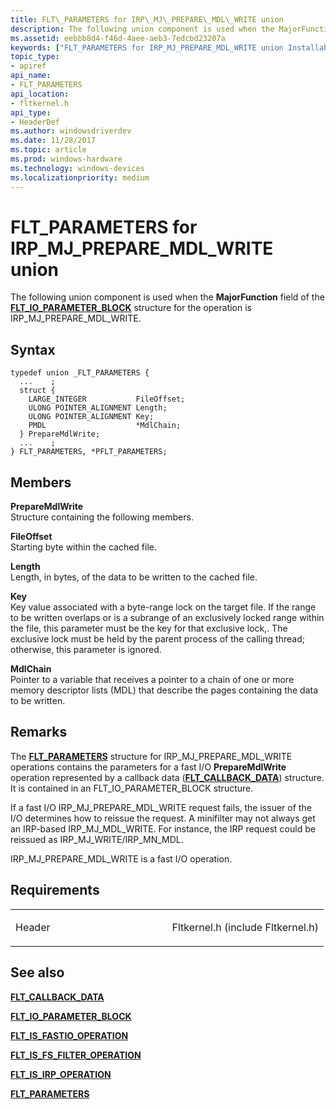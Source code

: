 ```yaml
---
title: FLT\_PARAMETERS for IRP\_MJ\_PREPARE\_MDL\_WRITE union
description: The following union component is used when the MajorFunction field of the FLT\_IO\_PARAMETER\_BLOCK structure for the operation is IRP\_MJ\_PREPARE\_MDL\_WRITE.
ms.assetid: eebbb8d4-f46d-4aee-aeb3-7edcbd23207a
keywords: ["FLT_PARAMETERS for IRP_MJ_PREPARE_MDL_WRITE union Installable File System Drivers", "FLT_PARAMETERS union Installable File System Drivers", "PFLT_PARAMETERS union pointer Installable File System Drivers"]
topic_type:
- apiref
api_name:
- FLT_PARAMETERS
api_location:
- fltkernel.h
api_type:
- HeaderDef
ms.author: windowsdriverdev
ms.date: 11/28/2017
ms.topic: article
ms.prod: windows-hardware
ms.technology: windows-devices
ms.localizationpriority: medium
---
```


# FLT\_PARAMETERS for IRP\_MJ\_PREPARE\_MDL\_WRITE union


The following union component is used when the **MajorFunction** field of the [**FLT\_IO\_PARAMETER\_BLOCK**](https://msdn.microsoft.com/library/windows/hardware/ff544638) structure for the operation is IRP\_MJ\_PREPARE\_MDL\_WRITE.

Syntax
------

```ManagedCPlusPlus
typedef union _FLT_PARAMETERS {
  ...    ;
  struct {
    LARGE_INTEGER           FileOffset;
    ULONG POINTER_ALIGNMENT Length;
    ULONG POINTER_ALIGNMENT Key;
    PMDL                    *MdlChain;
  } PrepareMdlWrite;
  ...    ;
} FLT_PARAMETERS, *PFLT_PARAMETERS;
```

Members
-------

**PrepareMdlWrite**  
Structure containing the following members.

**FileOffset**  
Starting byte within the cached file.

**Length**  
Length, in bytes, of the data to be written to the cached file.

**Key**  
Key value associated with a byte-range lock on the target file. If the range to be written overlaps or is a subrange of an exclusively locked range within the file, this parameter must be the key for that exclusive lock,. The exclusive lock must be held by the parent process of the calling thread; otherwise, this parameter is ignored.

**MdlChain**  
Pointer to a variable that receives a pointer to a chain of one or more memory descriptor lists (MDL) that describe the pages containing the data to be written.

Remarks
-------

The [**FLT\_PARAMETERS**](https://msdn.microsoft.com/library/windows/hardware/ff544673) structure for IRP\_MJ\_PREPARE\_MDL\_WRITE operations contains the parameters for a fast I/O **PrepareMdlWrite** operation represented by a callback data ([**FLT\_CALLBACK\_DATA**](https://msdn.microsoft.com/library/windows/hardware/ff544620)) structure. It is contained in an FLT\_IO\_PARAMETER\_BLOCK structure.

If a fast I/O IRP\_MJ\_PREPARE\_MDL\_WRITE request fails, the issuer of the I/O determines how to reissue the request. A minifilter may not always get an IRP-based IRP\_MJ\_MDL\_WRITE. For instance, the IRP request could be reissued as IRP\_MJ\_WRITE/IRP\_MN\_MDL.

IRP\_MJ\_PREPARE\_MDL\_WRITE is a fast I/O operation.

Requirements
------------

<table>
<colgroup>
<col width="50%" />
<col width="50%" />
</colgroup>
<tbody>
<tr class="odd">
<td align="left"><p>Header</p></td>
<td align="left">Fltkernel.h (include Fltkernel.h)</td>
</tr>
</tbody>
</table>

## See also


[**FLT\_CALLBACK\_DATA**](https://msdn.microsoft.com/library/windows/hardware/ff544620)

[**FLT\_IO\_PARAMETER\_BLOCK**](https://msdn.microsoft.com/library/windows/hardware/ff544638)

[**FLT\_IS\_FASTIO\_OPERATION**](https://msdn.microsoft.com/library/windows/hardware/ff544645)

[**FLT\_IS\_FS\_FILTER\_OPERATION**](https://msdn.microsoft.com/library/windows/hardware/ff544648)

[**FLT\_IS\_IRP\_OPERATION**](https://msdn.microsoft.com/library/windows/hardware/ff544654)

[**FLT\_PARAMETERS**](https://msdn.microsoft.com/library/windows/hardware/ff544673)

 

 






